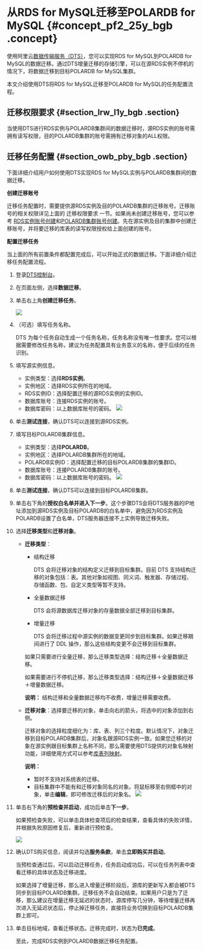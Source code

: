 # 从RDS for MySQL迁移至POLARDB for MySQL {#concept_pf2_25y_bgb .concept}

使用阿里云[数据传输服务（DTS）](https://help.aliyun.com/document_detail/26592.html?spm=a2c4g.11186623.2.8.6df54b84N9BVGE)，您可以实现RDS for MySQL到POLARDB for MySQL的数据迁移。通过DTS增量迁移的存储引擎，可以在源RDS实例不停机的情况下，将数据迁移到目标POLARDB for MySQL集群。

本文介绍使用DTS将RDS for MySQL迁移至POLARDB for MySQL的任务配置流程。

## 迁移权限要求 {#section_lrw_l1y_bgb .section}

当使用DTS进行RDS实例与POLARDB集群间的数据迁移时，源RDS实例的账号需拥有读写权限，目的POLARDB集群的账号需拥有迁移对象的ALL权限。

## 迁移任务配置 {#section_owb_pby_bgb .section}

下面详细介绍用户如何使用DTS实现RDS for MySQL实例与POLARDB集群间的数据迁移。

**创建迁移账号** 

迁移任务配置时，需要提供源RDS实例及目的POLARDB集群的迁移账号。迁移账号的相关权限详见上面的 迁移权限要求 一节。如果尚未创建迁移账号，您可以参考 [RDS实例账号创建](https://help.aliyun.com/document_detail/26186.html?spm=5176.product26090.6.190.dNyWM8)和[POLARDB集群账号创建](https://help.aliyun.com/document_detail/68508.html?spm=a2c4g.11186623.2.10.3f657dd3d4orj4)。先在源实例及目的集群中创建迁移账号，并将要迁移的库表的读写权限授权给上面创建的账号。

**配置迁移任务** 

当上面的所有前置条件都配置完成后，可以开始正式的数据迁移。下面详细介绍迁移任务配置流程。

1.  登录[DTS控制台](https://dts.console.aliyun.com/)。
2.  在页面左侧，选择**数据迁移**。
3.  单击右上角**创建迁移任务**。

    ![](http://static-aliyun-doc.oss-cn-hangzhou.aliyuncs.com/assets/img/79403/155851048236105_zh-CN.png)

4.  （可选）填写任务名称。

    DTS 为每个任务自动生成一个任务名称，任务名称没有唯一性要求。您可以根据需要修改任务名称，建议为任务配置具有业务意义的名称，便于后续的任务识别。

5.  填写源实例信息。

    -   实例类型：选择**RDS实例**。
    -   实例地区：选择RDS实例所在的地域。
    -   RDS实例ID：选择配置迁移的源RDS实例的实例ID。
    -   数据库账号：连接RDS实例的账号。
    -   数据库密码：以上数据库账号的密码。
    ![](http://static-aliyun-doc.oss-cn-hangzhou.aliyuncs.com/assets/img/79403/155851048234082_zh-CN.png)

6.  单击**测试连接**，确认DTS可以连接到源RDS实例。
7.  填写目标POLARDB集群信息。

    -   实例类型：选择**POLARDB**。
    -   实例地区：选择POLARDB集群所在的地域。
    -   POLARDB实例ID：选择配置迁移的目标POLARDB集群的集群ID。
    -   数据库账号：连接POLARDB集群的账号。
    -   数据库密码：以上数据库账号的密码。
    ![](http://static-aliyun-doc.oss-cn-hangzhou.aliyuncs.com/assets/img/79403/155851048234083_zh-CN.png)

8.  单击**测试连接**，确认DTS可以连接到目标POLARDB集群。
9.  单击右下角的**授权白名单并进入下一步**。这个步骤DTS会将DTS服务器的IP地址添加到源RDS实例及目标POLARDB的白名单中，避免因为RDS实例及POLARDB设置了白名单，DTS服务器连接不上实例导致迁移失败。
10. 选择**迁移类型**和**迁移对象**。

    -   **迁移类型**：

        -   结构迁移

            DTS 会将迁移对象的结构定义迁移到目标集群。目前 DTS 支持结构迁移的对象包括：表。其他对象如视图、同义词、触发器、存储过程、存储函数、包、自定义类型等暂不支持。

        -   全量数据迁移

            DTS 会将源数据库迁移对象的存量数据全部迁移到目标集群。

        -   增量迁移

            DTS 会将迁移过程中源实例的数据变更同步到目标集群。如果迁移期间进行了 DDL 操作，那么这些结构变更不会迁移到目标集群。

        如果只需要进行全量迁移，那么迁移类型选择：结构迁移＋全量数据迁移。

        如果需要进行不停机迁移，那么迁移类型选择：结构迁移＋全量数据迁移＋增量数据迁移。

        **说明：** 结构迁移和全量数据迁移均不收费，增量迁移需要收费。

    -   **迁移对象**：选择要迁移的对象，单击向右的箭头，将选中的对象添加到右侧。

        迁移对象的选择粒度细化为：库、表、列三个粒度。默认情况下，对象迁移到目标POLARDB集群后，对象名跟源RDS实例一致。如果您迁移的对象在源实例跟目标集群上名称不同，那么需要使用DTS提供的对象名映射功能，详细使用方式可以参考[库表列映射](https://help.aliyun.com/document_detail/26628.html?spm=5176.doc26624.6.125.Mpn8On)。

        **说明：** 

        -   暂时不支持对系统表的迁移。
        -   目标集群中不能有和迁移对象同名的对象。将鼠标移至右侧框中的对象，单击**编辑**，即可修改迁移后的对象名。
    ![](http://static-aliyun-doc.oss-cn-hangzhou.aliyuncs.com/assets/img/79403/155851048234085_zh-CN.png)

11. 单击右下角的**预检查并启动**，成功后单击**下一步**。

    如果预检查失败，可以单击具体检查项后的检查结果，查看具体的失败详情，并根据失败原因修复后，重新进行预检查。

    ![](http://static-aliyun-doc.oss-cn-hangzhou.aliyuncs.com/assets/img/79403/155851048234084_zh-CN.png)

12. 确认DTS购买信息，阅读并勾选**服务条款**，单击**立即购买并启动**。

    当预检查通过后，可以启动迁移任务，任务启动成功后，可以在任务列表中查看迁移的具体状态及迁移进度。

    如果选择了增量迁移，那么进入增量迁移阶段后，源库的更新写入都会被DTS同步到目标POLARDB集群。迁移任务不会自动结束。如果用户只是为了迁移，那么建议在增量迁移无延迟的状态时，源库停写几分钟，等待增量迁移再次进入无延迟状态后，停止掉迁移任务，直接将业务切换到目标POLARDB集群上即可。

13. 单击目标地域，查看迁移状态。迁移完成时，状态为**已完成**。

    至此，完成RDS实例到POLARDB数据迁移任务配置。


